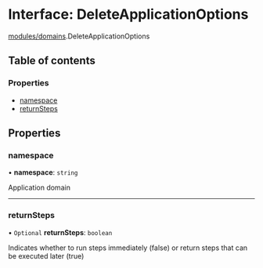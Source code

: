 # Interface: DeleteApplicationOptions

[modules/domains](../modules/modules_domains.md).DeleteApplicationOptions

## Table of contents

### Properties

- [namespace](modules_domains.DeleteApplicationOptions.md#namespace)
- [returnSteps](modules_domains.DeleteApplicationOptions.md#returnsteps)

## Properties

### namespace

• **namespace**: `string`

Application domain

___

### returnSteps

• `Optional` **returnSteps**: `boolean`

Indicates whether to run steps immediately (false) or return steps that can be executed later (true)
